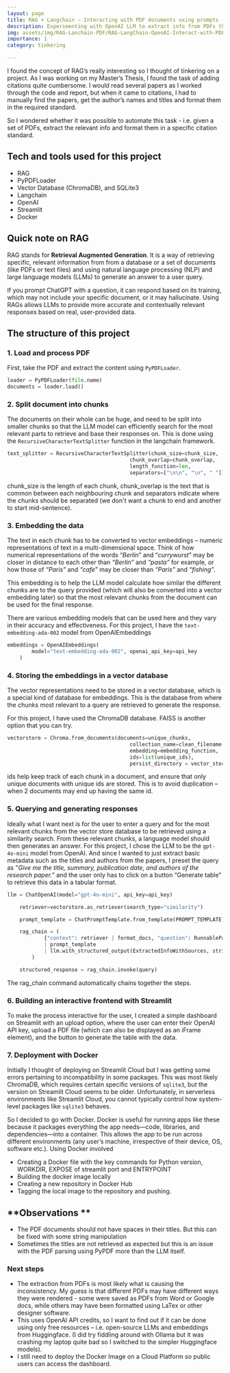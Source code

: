 ```yaml
---
layout: page
title: RAG + Langchain – Interacting with PDF documents using prompts 
description: Experimenting with OpenAI LLM to extract info from PDFs through prompts
img: assets/img/RAG-Lanchain-PDF/RAG-LangChain-OpenAI-Interact-with-PDF.jpg 
importance: 1 
category: tinkering  

---
```


I found the concept of RAG’s really interesting so I thought of tinkering on a project. As I was working on my Master’s Thesis, I found the task of adding citations quite cumbersome. I would read several papers as I worked through the code and report, but when it came to citations, I had to manually find the papers, get the author’s names and titles and format them in the required standard. 

So I wondered whether it was possible to automate this task - i.e. given a set of PDFs, extract the relevant info and format them in a specific citation standard.

## Tech and tools used for this project

- RAG
- PyPDFLoader
- Vector Database (ChromaDB), and SQLite3
- Langchain
- OpenAI
- Streamlit
- Docker

## Quick note on RAG

RAG stands for **Retrieval Augmented Generation**. It is a way of retrieving specific, relevant information from  from a database or a set of documents (like PDFs or text files) and using natural language processing (NLP) and large language models (LLMs) to generate an answer to a user query. 

If you prompt ChatGPT with a question, it can respond based on its training, which may not include your specific document, or it may hallucinate. Using RAGs allows LLMs to provide more accurate and contextually relevant responses based on real, user-provided data.
 

## The structure of this project

### **1. Load and process PDF**

First, take the PDF and extract the content using `PyPDFLoader`. 

```python
loader = PyPDFLoader(file.name)
documents = loader.load()
```

### **2. Split document into chunks**

The documents on their whole can be huge, and need to be split into smaller chunks so that the LLM model can efficiently search for the most relevant parts to retrieve and base their responses on. This is done using the `RecursiveCharacterTextSplitter` function in the langchain framework. 

```python
text_splitter = RecursiveCharacterTextSplitter(chunk_size=chunk_size,
                                        chunk_overlap=chunk_overlap,
                                        length_function=len,
                                        separators=["\n\n", "\n", " "])

```

chunk_size is the length of each chunk, chunk_overlap is the text that is common between each neighbouring chunk and separators indicate where the chunks should be separated (we don't want a chunk to end and another to start mid-sentence).


###  **3. Embedding the data**

The text in each chunk has to be converted to vector embeddings – numeric representations of text in a multi-dimensional space. Think of how numerical representations of the words “*Berlin*” and “*currywurst*” may be closer in distance to each other than *“Berlin”* and *“pasta”* for example, or how those of *“Paris”* and *“cafe”* may be closer than *“Paris”* and *“fishing”*. 

This embedding is to help the LLM model calculate how similar the different chunks are to the query provided (which will also be converted into a vector embedding later) so that the most relevant chunks from the document can be used for the final response.

There are various embedding models that can be used here and they vary in their accuracy and effectiveness. For this project, I have the `text-embedding-ada-002` model from OpenAIEmbeddings

```python
embeddings = OpenAIEmbeddings(
        model="text-embedding-ada-002", openai_api_key=api_key
    )
```

### **4. Storing the embeddings in a vector database**

The vector representations need to be stored in a vector database, which is a special kind of database for embeddings. This is the database from where the chunks most relevant to a query are retrieved to generate the response.

For this project, I have used the ChromaDB database. FAISS is another option that you can try.

```python
vectorstore = Chroma.from_documents(documents=unique_chunks, 
                                        collection_name=clean_filename(file_name),
                                        embedding=embedding_function, 
                                        ids=list(unique_ids), 
                                        persist_directory = vector_store_path)

```

ids help keep track of each chunk in a document, and ensure that only unique documents with unique ids are stored. This is to avoid duplication – when 2 documents may end up having the same id. 


### **5.	Querying and generating responses**

Ideally what I want next is for the user to enter a query and for the most relevant chunks from the vector store database to be retrieved using a similarity search. From these relevant chunks, a language model should then generates an answer. For this project, I chose the LLM to be the `gpt-4o-mini` model from OpenAI.  And since I wanted to just extract basic metadata such as the titles and authors from the papers, I preset the query as "*Give me the title, summary, publication date, and authors of the research paper.*” and the user only has to click on a button “Generate table” to retrieve this data in a tabular format. 

```python
llm = ChatOpenAI(model="gpt-4o-mini", api_key=api_key)

    retriever=vectorstore.as_retriever(search_type="similarity")

    prompt_template = ChatPromptTemplate.from_template(PROMPT_TEMPLATE)

    rag_chain = (
            {"context": retriever | format_docs, "question": RunnablePassthrough()}
            | prompt_template
            | llm.with_structured_output(ExtractedInfoWithSources, strict=True)
        )

    structured_response = rag_chain.invoke(query)
```
The rag_chain command automatically chains together the steps.

### **6. Building an interactive frontend with Streamlit**

To make the process interactive for the user, I created a simple dashboard on Streamlit with an upload option, where the user can enter their OpenAI API key, upload a PDF file (which can also be displayed as an iFrame element), and the button to generate the table with the data. 

### **7. Deployment with Docker**

Initially I thought of deploying on Streamlit Cloud but I was getting some errors pertaining to incompatibility in some packages. This was most likely ChromaDB, which requires certain specific versions of  `sqlite3`, but the version on Streamlit Cloud seems to be older. Unfortunately, in serverless environments like Streamlit Cloud, you cannot typically control how system-level packages like `sqlite3` behaves.

So I decided to go with Docker. Docker is useful for running apps like these because it packages everything the app needs—code, libraries, and dependencies—into a container. This allows the app to be run across different environments (any user’s machine, irrespective of their device, OS, software etc.). Using Docker involved 

- Creating a Docker file with the key commands for Python version, WORKDIR, EXPOSE of streamlit port and ENTRYPOINT
- Building the docker image locally
- Creating a new repository in Docker Hub
- Tagging the local image to the repository and pushing.


## **Observations **

- The PDF documents should not have spaces in their titles. But this can be fixed with some string manipulation
- Sometimes the titles are not retrieved as expected but this is an issue with the PDF parsing using PyPDF more than the LLM itself.

### Next steps

- The extraction from PDFs is most likely what is causing the inconsistency. My guess is that different PDFs may have different ways they were rendered - some were saved as PDFs from Word or Google docs, while others may have been formatted using LaTex or other designer software.
- This uses OpenAI API credits, so I want to find out if it can be done using only free resources – i.e. open-source LLMs and embeddings from Huggingface. (I did try fiddling around with Ollama but it was crashing my laptop quite bad so I switched to the simpler Huggingface models).
- I still need to deploy the Docker Image on a Cloud Platform so public users can access the dashboard.